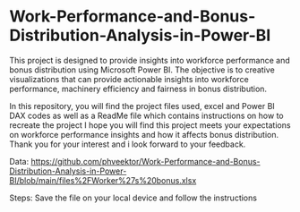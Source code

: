 # Work-Performance-and-Bonus-Distribution-Analysis-in-Power-BI
This project is designed to provide insights into workforce performance and bonus distribution using Microsoft Power BI. The objective is to creative visualizations that can provide actionable insights into workforce performance, machinery efficiency and fairness in bonus distribution.

In this repository, you will find the project files used, excel and Power BI DAX codes as well as a ReadMe file which contains instructions on how to recreate the project
I hope you will find this project meets your expectations on workforce performance insights and how it affects bonus distribution. Thank you for your interest and i look forward to your feedback.

Data: https://github.com/phveektor/Work-Performance-and-Bonus-Distribution-Analysis-in-Power-BI/blob/main/files%2FWorker%27s%20bonus.xlsx

Steps: Save the file on your local device and follow the instructions

